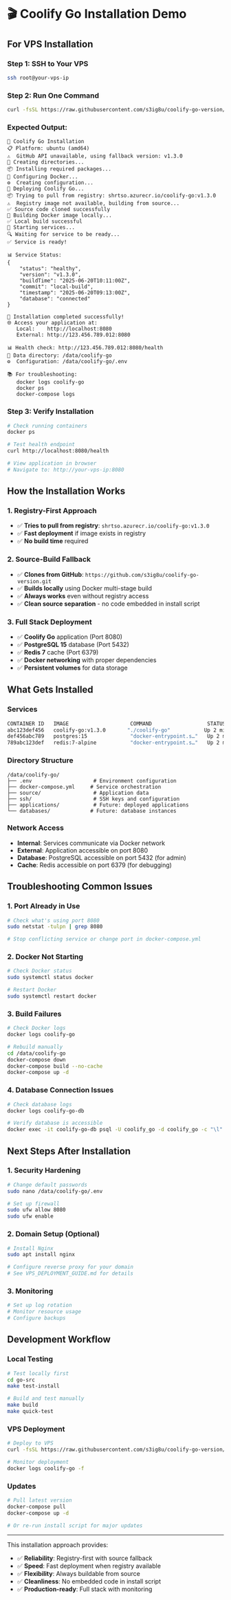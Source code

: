 # 🎬 Coolify Go Installation Demo

## For VPS Installation

### Step 1: SSH to Your VPS
```bash
ssh root@your-vps-ip
```

### Step 2: Run One Command
```bash
curl -fsSL https://raw.githubusercontent.com/s3ig8u/coolify-go-version/main/go-src/install.sh | bash
```

### Expected Output:
```
🚀 Coolify Go Installation
📋 Platform: ubuntu (amd64)
⚠️  GitHub API unavailable, using fallback version: v1.3.0
📁 Creating directories...
📦 Installing required packages...
🔧 Configuring Docker...
⚙️  Creating configuration...
🚀 Deploying Coolify Go...
📦 Trying to pull from registry: shrtso.azurecr.io/coolify-go:v1.3.0
⚠️  Registry image not available, building from source...
✅ Source code cloned successfully
🔨 Building Docker image locally...
✅ Local build successful
🚀 Starting services...
🔍 Waiting for service to be ready...
✅ Service is ready!

📊 Service Status:
{
    "status": "healthy",
    "version": "v1.3.0",
    "buildTime": "2025-06-20T10:11:00Z",
    "commit": "local-build",
    "timestamp": "2025-06-20T09:13:00Z",
    "database": "connected"
}

🎉 Installation completed successfully!
🌐 Access your application at:
   Local:    http://localhost:8080
   External: http://123.456.789.012:8080

📊 Health check: http://123.456.789.012:8080/health
📁 Data directory: /data/coolify-go
⚙️  Configuration: /data/coolify-go/.env

📚 For troubleshooting:
   docker logs coolify-go
   docker ps
   docker-compose logs
```

### Step 3: Verify Installation
```bash
# Check running containers
docker ps

# Test health endpoint
curl http://localhost:8080/health

# View application in browser
# Navigate to: http://your-vps-ip:8080
```

## How the Installation Works

### 1. Registry-First Approach
- ✅ **Tries to pull from registry**: `shrtso.azurecr.io/coolify-go:v1.3.0`
- ✅ **Fast deployment** if image exists in registry
- ✅ **No build time** required

### 2. Source-Build Fallback
- ✅ **Clones from GitHub**: `https://github.com/s3ig8u/coolify-go-version.git`
- ✅ **Builds locally** using Docker multi-stage build
- ✅ **Always works** even without registry access
- ✅ **Clean source separation** - no code embedded in install script

### 3. Full Stack Deployment
- ✅ **Coolify Go** application (Port 8080)
- ✅ **PostgreSQL 15** database (Port 5432)
- ✅ **Redis 7** cache (Port 6379)
- ✅ **Docker networking** with proper dependencies
- ✅ **Persistent volumes** for data storage

## What Gets Installed

### Services
```bash
CONTAINER ID   IMAGE                    COMMAND                  STATUS
abc123def456   coolify-go:v1.3.0       "./coolify-go"           Up 2 minutes
def456abc789   postgres:15              "docker-entrypoint.s…"   Up 2 minutes
789abc123def   redis:7-alpine           "docker-entrypoint.s…"   Up 2 minutes
```

### Directory Structure
```
/data/coolify-go/
├── .env                    # Environment configuration
├── docker-compose.yml     # Service orchestration
├── source/                 # Application data
├── ssh/                    # SSH keys and configuration
├── applications/           # Future: deployed applications
└── databases/             # Future: database instances
```

### Network Access
- **Internal**: Services communicate via Docker network
- **External**: Application accessible on port 8080
- **Database**: PostgreSQL accessible on port 5432 (for admin)
- **Cache**: Redis accessible on port 6379 (for debugging)

## Troubleshooting Common Issues

### 1. Port Already in Use
```bash
# Check what's using port 8080
sudo netstat -tulpn | grep 8080

# Stop conflicting service or change port in docker-compose.yml
```

### 2. Docker Not Starting
```bash
# Check Docker status
sudo systemctl status docker

# Restart Docker
sudo systemctl restart docker
```

### 3. Build Failures
```bash
# Check Docker logs
docker logs coolify-go

# Rebuild manually
cd /data/coolify-go
docker-compose down
docker-compose build --no-cache
docker-compose up -d
```

### 4. Database Connection Issues
```bash
# Check database logs
docker logs coolify-go-db

# Verify database is accessible
docker exec -it coolify-go-db psql -U coolify_go -d coolify_go -c "\l"
```

## Next Steps After Installation

### 1. Security Hardening
```bash
# Change default passwords
sudo nano /data/coolify-go/.env

# Set up firewall
sudo ufw allow 8080
sudo ufw enable
```

### 2. Domain Setup (Optional)
```bash
# Install Nginx
sudo apt install nginx

# Configure reverse proxy for your domain
# See VPS_DEPLOYMENT_GUIDE.md for details
```

### 3. Monitoring
```bash
# Set up log rotation
# Monitor resource usage
# Configure backups
```

## Development Workflow

### Local Testing
```bash
# Test locally first
cd go-src
make test-install

# Build and test manually
make build
make quick-test
```

### VPS Deployment
```bash
# Deploy to VPS
curl -fsSL https://raw.githubusercontent.com/s3ig8u/coolify-go-version/main/go-src/install.sh | sudo bash

# Monitor deployment
docker logs coolify-go -f
```

### Updates
```bash
# Pull latest version
docker-compose pull
docker-compose up -d

# Or re-run install script for major updates
```

---

This installation approach provides:
- ✅ **Reliability**: Registry-first with source fallback
- ✅ **Speed**: Fast deployment when registry available  
- ✅ **Flexibility**: Always buildable from source
- ✅ **Cleanliness**: No embedded code in install script
- ✅ **Production-ready**: Full stack with monitoring
